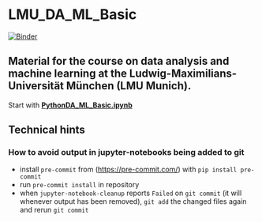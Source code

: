 # LMU_DA_ML_Basic

[![Binder](https://mybinder.org/badge_logo.svg)](https://mybinder.org/v2/gh/fuenfundachtzig/LMU_DA_ML_Basic/HEAD?filepath=notebooks%2FPythonDA_ML_Basic.ipynb)

## Material for the course on data analysis and machine learning at the Ludwig-Maximilians-Universität München (LMU Munich).

Start with **[PythonDA_ML_Basic.ipynb](PythonDA_ML_Basic.ipynb)**


## Technical hints

### How to avoid output in jupyter-notebooks being added to git
* install `pre-commit` from (https://pre-commit.com/) with `pip install pre-commit`
* run `pre-commit install` in repository
* when `jupyter-notebook-cleanup` reports `Failed` on `git commit` (it will whenever output has been removed), `git add` the changed files again and rerun `git commit`